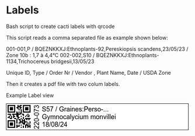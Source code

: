 # Labels
Bash script to create cacti labels with qrcode

This script reads a comma separated file as example shown below:

001-001,P / BQEZNKKXJ:Ethnoplants-92,Pereskiopsis scandens,23/05/23 / Zone 10b : 1,7 à 4,4°C
002-002,S10 / BQEZNKKXJ:Ethnoplants-1134,Trichocereus bridgesii,13/05/23

Unique ID, Type / Order Nr / Vendor , Plant Name, Date / USDA Zone

Then it creates a pdf file with two colum labels.

Example Label view

![label](https://github.com/azwing/Labels/blob/main/Label.png)
